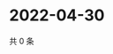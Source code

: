 # 2022-04-30

共 0 条

<!-- BEGIN WEIBO -->
<!-- 最后更新时间 Sat Apr 30 2022 15:12:49 GMT+0800 (China Standard Time) -->

<!-- END WEIBO -->
